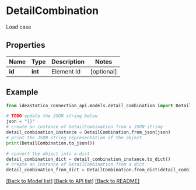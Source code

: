 # DetailCombination

Load case

## Properties

Name | Type | Description | Notes
------------ | ------------- | ------------- | -------------
**id** | **int** | Element Id | [optional] 

## Example

```python
from ideastatica_connection_api.models.detail_combination import DetailCombination

# TODO update the JSON string below
json = "{}"
# create an instance of DetailCombination from a JSON string
detail_combination_instance = DetailCombination.from_json(json)
# print the JSON string representation of the object
print(DetailCombination.to_json())

# convert the object into a dict
detail_combination_dict = detail_combination_instance.to_dict()
# create an instance of DetailCombination from a dict
detail_combination_from_dict = DetailCombination.from_dict(detail_combination_dict)
```
[[Back to Model list]](../README.md#documentation-for-models) [[Back to API list]](../README.md#documentation-for-api-endpoints) [[Back to README]](../README.md)


